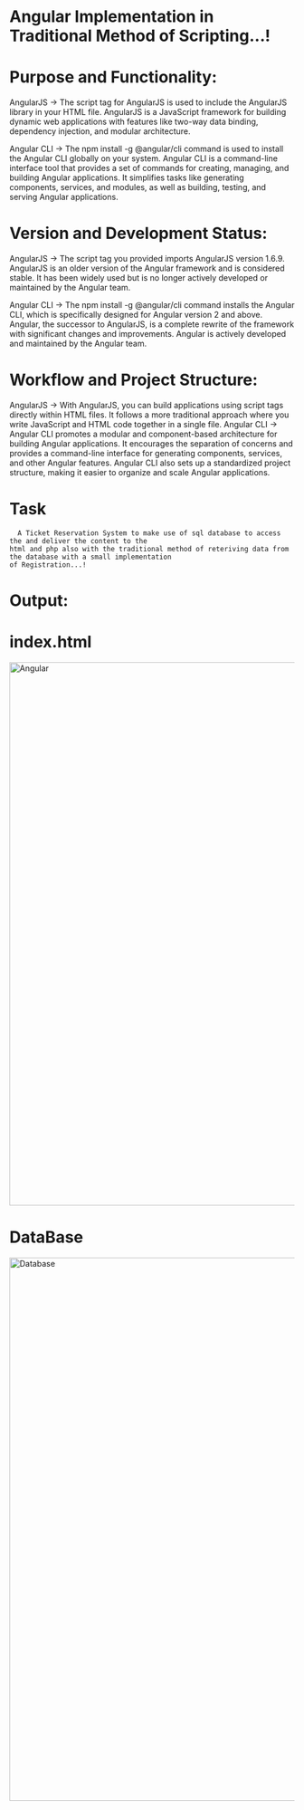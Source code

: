 # Angular Implementation in Traditional Method of Scripting...!



# Purpose and Functionality:

AngularJS -> The script tag for AngularJS is used to include the AngularJS library in your HTML
file. AngularJS is a JavaScript framework for building dynamic web applications with features 
like two-way data binding, dependency injection, and modular architecture.

Angular CLI -> The npm install -g @angular/cli command is used to install the Angular CLI globally
on your system. Angular CLI is a command-line interface tool that provides a set of commands for
creating, managing, and building Angular applications. It simplifies tasks like generating components,
services, and modules, as well as building, testing, and serving Angular applications.



# Version and Development Status:

AngularJS -> The script tag you provided imports AngularJS version 1.6.9. AngularJS is an older version
of the Angular framework and is considered stable. It has been widely used but is no longer actively 
developed or maintained by the Angular team.

Angular CLI -> The npm install -g @angular/cli command installs the Angular CLI, which is specifically 
designed for Angular version 2 and above. Angular, the successor to AngularJS, is a complete rewrite of
the framework with significant changes and improvements. Angular is actively developed and maintained by 
the Angular team.

# Workflow and Project Structure:
AngularJS ->  With AngularJS, you can build applications using script tags directly within HTML files. It 
follows a more traditional approach where you write JavaScript and HTML code together in a single file.
Angular CLI -> Angular CLI promotes a modular and component-based architecture for building Angular applications.
It encourages the separation of concerns and provides a command-line interface for generating components, 
services, and other Angular features. Angular CLI also sets up a standardized project structure, making it 
easier to organize and scale Angular applications.


# Task 
      A Ticket Reservation System to make use of sql database to access the and deliver the content to the  
    html and php also with the traditional method of reteriving data from the database with a small implementation 
    of Registration...!

# Output:

# index.html
<div>
<img width="960" alt="Angular" src="https://github.com/NithinU2802/Full-Stack-Development/assets/106614289/1f396f25-3f76-4f75-917b-5fd7b618a2d3">
</div>


# DataBase
<div>
<img width="960" alt="Database" src="https://github.com/NithinU2802/Full-Stack-Development/assets/106614289/54f95e86-0740-4f44-8b7d-c37afbbc2c91">
</div>


